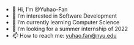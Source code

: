 - 👋 Hi, I’m @Yuhao-Fan
- 👀 I’m interested in Software Development
- 🌱 I’m currently learning Computer Science
- 💞️ I’m looking for a summer internship of 2022
- 📫 How to reach me: yuhao.fan@nyu.edu

<!---
Yuhao-Fan/Yuhao-Fan is a ✨ special ✨ repository because its `README.md` (this file) appears on your GitHub profile.
You can click the Preview link to take a look at your changes.
--->
